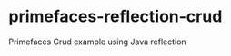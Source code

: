 primefaces-reflection-crud
==========================

Primefaces Crud example using Java reflection
